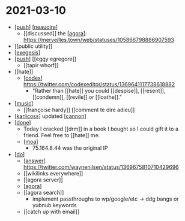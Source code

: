 # 2021-03-10

- [[push]] [[neauoire]]
  - [[discussed]] the [[agora]]: https://merveilles.town/web/statuses/105866798886907593
- [[public utility]]
- [[exegesis]]
- [[push]] [[eggy egregore]]
  - [[tapir whorf]]
- [[hate]]
  - [[codex]] https://twitter.com/codexeditor/status/1369641117738618882
    - "Rather than [[hate]] you could [[despise]], [[resent]], [[condemn]], [[revile]] or [[loathe]]."
- [[music]]
  - [[françoise hardy]] [[comment te dire adieu]]
- [[karlicoss]] updated [[cannon]]
- [[done]]
  - Today I cracked [[drm]] in a book I bought so I could gift it to a friend. Feel free to [[hate]] me.
  - [[moa]]
    - 75.164.8.44 was the original IP
- [[do]]
  - [[answer]] https://twitter.com/waynenilsen/status/1369675810710429696
  - [[wikilinks everywhere]]
  - [[agora server]]
  - [[agora]]
  - [[agora search]]
    - implement passthroughs to wp/google/etc -> ddg bangs or yubnub keywords
  - [[catch up with email]]

[//begin]: # "Autogenerated link references for markdown compatibility"
[push]: ../push "Push"
[neauoire]: ../neauoire "neauoire"
[agora]: ../agora "Agora"
[exegesis]: ../exegesis "Exegesis"
[codex]: ../codex "Codex"
[music]: ../music "Music"
[karlicoss]: ../karlicoss "Karlicoss"
[cannon]: ../cannon "Cannon"
[done]: ../done "DONE"
[moa]: ../moa "Moa"
[do]: ../do "Do"
[answer]: ../answer "Answer"
[//end]: # "Autogenerated link references"